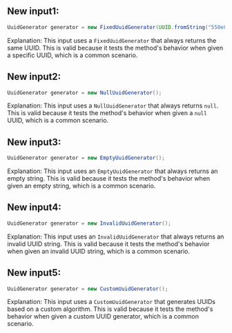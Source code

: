 ## New input1:
```java
UuidGenerator generator = new FixedUuidGenerator(UUID.fromString("550e8400-e29b-41d4-a716-446655440000"));
```
Explanation: This input uses a `FixedUuidGenerator` that always returns the same UUID. This is valid because it tests the method's behavior when given a specific UUID, which is a common scenario.

## New input2:
```java
UuidGenerator generator = new NullUuidGenerator();
```
Explanation: This input uses a `NullUuidGenerator` that always returns `null`. This is valid because it tests the method's behavior when given a `null` UUID, which is a common scenario.

## New input3:
```java
UuidGenerator generator = new EmptyUuidGenerator();
```
Explanation: This input uses an `EmptyUuidGenerator` that always returns an empty string. This is valid because it tests the method's behavior when given an empty string, which is a common scenario.

## New input4:
```java
UuidGenerator generator = new InvalidUuidGenerator();
```
Explanation: This input uses an `InvalidUuidGenerator` that always returns an invalid UUID string. This is valid because it tests the method's behavior when given an invalid UUID string, which is a common scenario.

## New input5:
```java
UuidGenerator generator = new CustomUuidGenerator();
```
Explanation: This input uses a `CustomUuidGenerator` that generates UUIDs based on a custom algorithm. This is valid because it tests the method's behavior when given a custom UUID generator, which is a common scenario.
